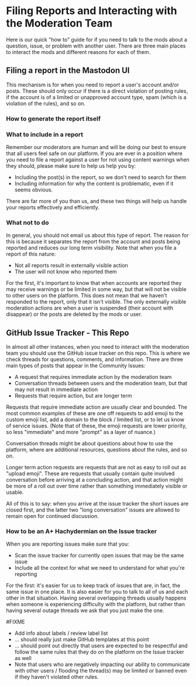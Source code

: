 # Filing Reports and Interacting with the Moderation Team

Here is our quick "how to" guide for if you need to talk to the
mods about a question, issue, or problem with another user. There
are three main places to interact the mods and different reasons
for each of them.

## Filing a report in the Mastodon UI

This mechanism is for when you need to report a user's account
and/or posts. These should only occur if there is a direct
violation of posting rules, if the account is of a limited or
unapproved account type, spam (which is a violation of the rules),
and so on.

### How to generate the report itself

### What to include in a report

Remember our moderators are human and will be doing our best to
ensure that all users feel safe on our platform. If you are ever in a
position where you need to file a report against a user for not using
content warnings when they should, please make sure to help us help you
by:

* Including the post(s) in the report, so we don't need to search for them
* Including information for why the content is problematic, even if it
  seems obvious.
  
There are far more of you than us, and these two things will help us
handle your reports effectively and efficiently.

### What not to do

In general, you should not email us about this type of report. The
reason for this is because it separates the report from the
account and posts being reported and reduces our long term
visibility. Note that when you file a report of this nature:

- Not all reports result in externally visible action
- The user will not know who reported them

For the first, it's important to know that when accounts are
reported they may receive warnings or be limited in some way, but
that will not be visible to other users on the platform. This does
not mean that we haven't responded to the report, only that it
isn't visible. The only externally visible moderation actions are
when a user is suspended (their account with disappear) or the
posts are deleted by the mods or user.

## GitHub Issue Tracker - This Repo

In almost all other instances, when you need to interact with the
moderation team you should use the GitHub issue tracker on this
repo. This is where we check threads for questions, comments, and
information. There are three main types of posts that appear in the
Community Issues:

- A request that requires immediate action by the moderation team
- Conversation threads between users and the moderation team, but
  that may not result in immediate action
- Requests that require action, but are longer term

Requests that require immediate action are usually clear and
bounded. The most common examples of these are one off requests to
add emoji to the custom emoji list, add a domain to the block /
limited list, or to let us know of service issues. (Note that of
these, the emoji requests are lower priority, so less "immediate"
and more "prompt" as a layer of nuance.)

Conversation threads might be about questions about how to use the
platform, where are additional resources, questions about the
rules, and so on.

Longer term action requests are requests that are not as easy to
roll out as "upload emoji". These are requests that usually
contain quite involved conversation before arriving at a
concluding action, and that action might be more of a roll out
over time rather than something immediately visible or usable.

All of this is to say: when you arrive at the issue tracker the
short issues are closed first, and the latter two "long
conversation" issues are allowed to remain open for continued
discussion.

### How to be an A+ Hachydermian on the Issue tracker

When you are reporting issues make sure that you:

- Scan the issue tracker for currently open issues that may be the
  same issue
- Include all the context for what we need to understand for what
  you're reporting

For the first: it's easier for us to keep track of issues that are, in
fact, the same issue in one place. It is also easier for you to
talk to all of us and each other in that situation. Having several
overlapping threads usually happens when someone is experiencing
difficulty with the platform, but rather than having several
outage threads we ask that you just make the one.


#FIXME
- Add info about labels / review label list
- ... should really just make GitHub templates at this point
- ... should point out directly that users are expected to be
  respectful and follow the same rules that they do on the
  platform on the Issue tracker as well
- Note that users who are negatively impacting our ability to
  communicate with other users / flooding the thread(s) may be
  limited or banned even if they haven't violated other rules.
